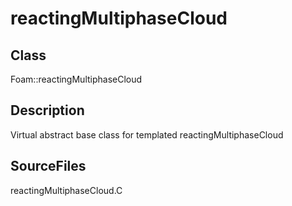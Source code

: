 # reactingMultiphaseCloud 
## Class
Foam::reactingMultiphaseCloud

## Description
Virtual abstract base class for templated reactingMultiphaseCloud

## SourceFiles
reactingMultiphaseCloud.C

